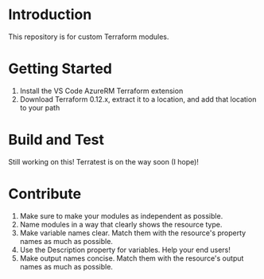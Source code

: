 # Introduction 
This repository is for custom Terraform modules.

# Getting Started
1. Install the VS Code AzureRM Terraform extension
2. Download Terraform 0.12.x, extract it to a location, and add that location to your path

# Build and Test
Still working on this!  Terratest is on the way soon (I hope)!

# Contribute
1. Make sure to make your modules as independent as possible.
2. Name modules in a way that clearly shows the resource type.
3. Make variable names clear.  Match them with the resource's property names as much as possible.
4. Use the Description property for variables.  Help your end users!
5. Make output names concise.  Match them with the resource's output names as much as possible.
